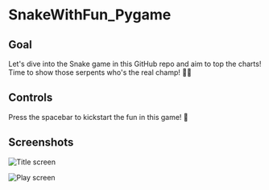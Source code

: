 # SnakeWithFun_Pygame

## Goal

Let's dive into the Snake game in this GitHub repo and aim to top the charts! Time to show those serpents who's the real champ! 🐍💥

## Controls

Press the spacebar to kickstart the fun in this game! 🚀

## Screenshots

![Title screen]()

![Play screen]()
